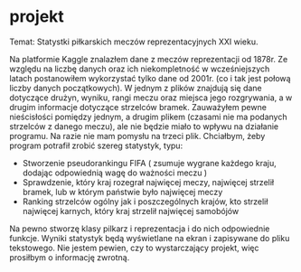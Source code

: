# projekt
Temat: Statystki piłkarskich meczów reprezentacyjnych XXI wieku.

Na platformie Kaggle znalazłem dane z meczów reprezentacji od 1878r. Ze względu na liczbę danych oraz ich niekompletność w wcześniejszych latach postanowiłem wykorzystać tylko dane od 2001r. (co i tak jest połową liczby danych początkowych). W jednym z plików znajdują się dane dotyczące drużyn, wyniku, rangi meczu oraz miejsca jego rozgrywania, a w drugim informacje dotyczące strzelców bramek. Zauważyłem pewne nieścisłości pomiędzy jednym, a drugim plikem (czasami nie ma podanych strzelców z danego meczu),  ale nie będzie miało to wpływu na działanie programu. Na razie nie mam pomysłu na trzeci plik. Chciałbym, żeby program potrafił zrobić szereg statystyk, typu:
  - Stworzenie pseudorankingu FIFA ( zsumuje wygrane każdego kraju, dodając odpowiednią wagę do ważności meczu )
  - Sprawdzenie, który kraj rozegrał najwięcej meczy, najwięcej strzelił bramek, lub w którym państwie było najwięcej meczy
  - Ranking strzelców ogólny jak i poszczególnych krajów, kto strzelił najwięcej karnych, który kraj strzelił najwięcej samobójów

Na pewno stworzę klasy pilkarz i reprezentacja i do nich odpowiednie funkcje. Wyniki statystyk będą wyświetlane na ekran i zapisywane do pliku tekstowego. Nie jestem pewien, czy to wystarczający projekt, więc prosiłbym o informację zwrotną.
